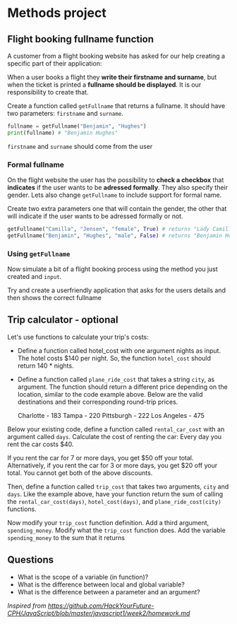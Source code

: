 # Methods project



## Flight booking fullname function

A customer from a flight booking website has asked  for our help creating a specific part of their application:

When a user books a flight they **write their firstname and surname**, but when the ticket is printed a **fullname should be displayed**. It is our responsibility to create that.

Create a function called `getFullname` that returns a fullname. It should have two parameters: `firstname` and `surname`.

```python
fullname = getFullname("Benjamin", "Hughes")
print(fullname) # "Benjamin Hughes"
```

 `firstname` and `surname` should come from the user



### Formal fullname

On the flight website the user has the possibility to **check a checkbox** that **indicates** if the user wants to be **adressed formally**. They also specify their gender. Lets also change `getFullname` to include support for formal name.

Create two extra parameters one that will contain the gender, the other that will indicate if the user wants to be adressed formally or not. 

```python
getFullname("Camilla", "Jensen", "female", True) # returns "Lady Camilla Jensen"
getFullname("Benjamin", "Hughes", "male", False) # returns "Benjamin Hughes"
```



### Using `getFullname`

Now simulate a bit of a flight booking process using the method you just created and `input`. 

Try and create a userfriendly application that asks for the users details and then shows the correct fullname



## Trip calculator - optional

Let's use functions to calculate your trip's costs:

- Define a function called hotel_cost with one argument nights as input. The hotel costs $140 per night. So, the function `hotel_cost` should return 140 * nights.

- Define a function called `plane_ride_cost` that takes a string `city`, as argument. The function should return a different price depending on the location, similar to the code example above. Below are the valid destinations and their corresponding round-trip prices.

  Charlotte - 183
  Tampa - 220
  Pittsburgh - 222
  Los Angeles - 475



Below your existing code, define a function called `rental_car_cost` with an argument called `days`. Calculate the cost of renting the car: Every day you rent the car costs $40. 

If you rent the car for 7 or more days, you get $50 off your total. Alternatively, if you rent the car for 3 or more days, you get $20 off your total. You cannot get both of the above discounts.

Then, define a function called `trip_cost` that takes two arguments, `city` and `days`. Like the example above, have your function return the sum of calling the `rental_car_cost(days)`, `hotel_cost(days)`, and `plane_ride_cost(city)` functions.

Now modify your `trip_cost` function definition. Add a third argument, `spending_money`. Modify what the `trip_cost` function does. Add the variable `spending_money` to the sum that it returns



## Questions

- What is the scope of a variable (in function)?
- What is the difference between local and global variable?
- What is the difference between a parameter and an argument?



*Inspired from https://github.com/HackYourFuture-CPH/JavaScript/blob/master/javascript1/week2/homework.md*

